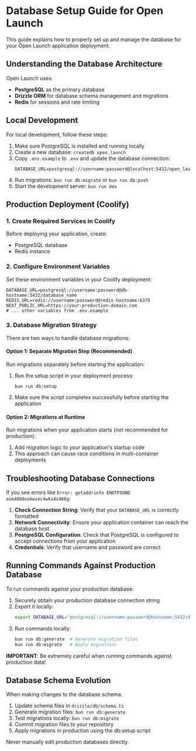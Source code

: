 # Database Setup Guide for Open Launch

This guide explains how to properly set up and manage the database for your Open Launch application deployment.

## Understanding the Database Architecture

Open Launch uses:

- **PostgreSQL** as the primary database
- **Drizzle ORM** for database schema management and migrations
- **Redis** for sessions and rate limiting

## Local Development

For local development, follow these steps:

1. Make sure PostgreSQL is installed and running locally
2. Create a new database: `createdb open_launch`
3. Copy `.env.example` to `.env` and update the database connection:
   ```
   DATABASE_URL=postgresql://username:password@localhost:5432/open_launch
   ```
4. Run migrations: `bun run db:migrate` or `bun run db:push`
5. Start the development server: `bun run dev`

## Production Deployment (Coolify)

### 1. Create Required Services in Coolify

Before deploying your application, create:

- PostgreSQL database
- Redis instance

### 2. Configure Environment Variables

Set these environment variables in your Coolify deployment:

```
DATABASE_URL=postgresql://username:password@db-hostname:5432/database_name
REDIS_URL=redis://username:password@redis-hostname:6379
NEXT_PUBLIC_URL=https://your-production-domain.com
# ... other variables from .env.example
```

### 3. Database Migration Strategy

There are two ways to handle database migrations:

#### Option 1: Separate Migration Step (Recommended)

Run migrations separately before starting the application:

1. Run the setup script in your deployment process:

   ```
   bun run db:setup
   ```

2. Make sure the script completes successfully before starting the application

#### Option 2: Migrations at Runtime

Run migrations when your application starts (not recommended for production):

1. Add migration logic to your application's startup code
2. This approach can cause race conditions in multi-container deployments

## Troubleshooting Database Connections

If you see errors like `Error: getaddrinfo ENOTFOUND eok4888ookwsoc4wks4s488g`:

1. **Check Connection String**: Verify that your `DATABASE_URL` is correctly formatted
2. **Network Connectivity**: Ensure your application container can reach the database host
3. **PostgreSQL Configuration**: Check that PostgreSQL is configured to accept connections from your application
4. **Credentials**: Verify that username and password are correct

## Running Commands Against Production Database

To run commands against your production database:

1. Securely obtain your production database connection string
2. Export it locally:
   ```bash
   export DATABASE_URL="postgresql://username:password@hostname:5432/database"
   ```
3. Run commands locally:
   ```bash
   bun run db:generate  # Generate migration files
   bun run db:migrate   # Apply migrations
   ```

**IMPORTANT**: Be extremely careful when running commands against production data!

## Database Schema Evolution

When making changes to the database schema:

1. Update schema files in `drizzle/db/schema.ts`
2. Generate migration files: `bun run db:generate`
3. Test migrations locally: `bun run db:migrate`
4. Commit migration files to your repository
5. Apply migrations in production using the db:setup script

Never manually edit production databases directly.
